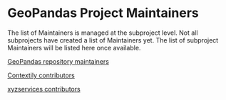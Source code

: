 # GeoPandas Project Maintainers

The list of Maintainers is managed at the subproject level. Not all subprojects
have created a list of Maintainers yet. The list of subproject Maintainers will
be listed here once available.

[GeoPandas repository maintainers](https://geopandas.org/en/latest/about/team.html)

[Contextily contributors](https://contextily.readthedocs.io/en/latest/#contributors)

[xyzservices contributors](https://xyzservices.readthedocs.io/en/latest/#contributors)
